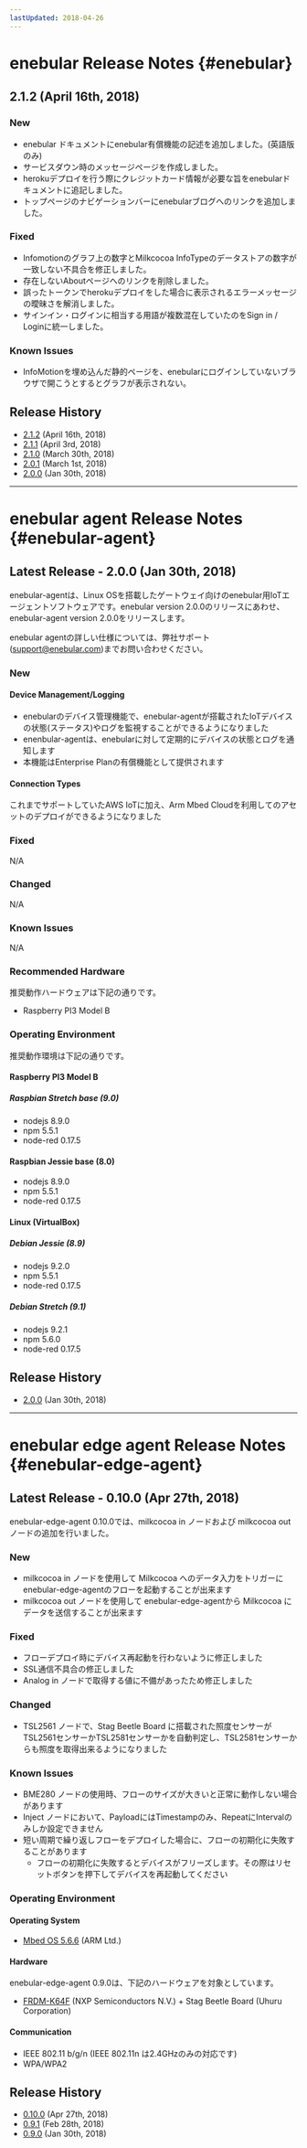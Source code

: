 ```yaml
---
lastUpdated: 2018-04-26
---
```


# enebular Release Notes {#enebular}

## 2.1.2 (April 16th, 2018)

### New

- enebular ドキュメントにenebular有償機能の記述を追加しました。(英語版のみ)
- サービスダウン時のメッセージページを作成しました。
- herokuデプロイを行う際にクレジットカード情報が必要な旨をenebularドキュメントに追記しました。
- トップページのナビゲーションバーにenebularブログへのリンクを追加しました。

### Fixed

- Infomotionのグラフ上の数字とMilkcocoa InfoTypeのデータストアの数字が一致しない不具合を修正しました。
- 存在しないAboutページへのリンクを削除しました。
- 誤ったトークンでherokuデプロイをした場合に表示されるエラーメッセージの曖昧さを解消しました。
- サインイン・ログインに相当する用語が複数混在していたのをSign in / Loginに統一しました。

### Known Issues

- InfoMotionを埋め込んだ静的ページを、enebularにログインしていないブラウザで開こうとするとグラフが表示されない。

## Release History

- [2.1.2](./enebular/2.1.2.md) (April 16th, 2018)
- [2.1.1](./enebular/2.1.1.md) (April 3rd, 2018)
- [2.1.0](./enebular/2.1.0.md) (March 30th, 2018)
- [2.0.1](./enebular/2.0.1.md) (March 1st, 2018)
- [2.0.0](./enebular/2.0.0.md) (Jan 30th, 2018)

---

# enebular agent Release Notes {#enebular-agent}

## Latest Release - 2.0.0 (Jan 30th, 2018)

enebular-agentは、Linux OSを搭載したゲートウェイ向けのenebular用IoTエージェントソフトウェアです。enebular version 2.0.0のリリースにあわせ、enebular-agent version 2.0.0をリリースします。

enebular agentの詳しい仕様については、弊社サポート(support@enebular.com)までお問い合わせください。

### New

#### Device Management/Logging
* enebularのデバイス管理機能で、enebular-agentが搭載されたIoTデバイスの状態(ステータス)やログを監視することができるようになりました
* enenbular-agentは、enebularに対して定期的にデバイスの状態とログを通知します
* 本機能はEnterprise Planの有償機能として提供されます

#### Connection Types
これまでサポートしていたAWS IoTに加え、Arm Mbed Cloudを利用してのアセットのデプロイができるようになりました

### Fixed
 N/A

### Changed
 N/A

### Known Issues
 N/A

### Recommended Hardware
推奨動作ハードウェアは下記の通りです。
* Raspberry PI3 Model B

### Operating Environment
推奨動作環境は下記の通りです。

#### Raspberry PI3 Model B

##### Raspbian Stretch base (9.0)
* nodejs 8.9.0
* npm 5.5.1
* node-red 0.17.5

#### Raspbian Jessie base (8.0)
* nodejs 8.9.0
* npm 5.5.1
* node-red 0.17.5

#### Linux (VirtualBox)

##### Debian Jessie (8.9)
* nodejs 9.2.0
* npm 5.5.1
* node-red 0.17.5

##### Debian Stretch (9.1)
* nodejs 9.2.1
* npm 5.6.0
* node-red 0.17.5

## Release History

- [2.0.0](./enebular-agent/2.0.0.md) (Jan 30th, 2018)

---

# enebular edge agent Release Notes {#enebular-edge-agent}

## Latest Release - 0.10.0 (Apr 27th, 2018)

enebular-edge-agent 0.10.0では、milkcocoa in ノードおよび milkcocoa out ノードの追加を行いました。

### New

* milkcocoa in ノードを使用して Milkcocoa へのデータ入力をトリガーにenebular-edge-agentのフローを起動することが出来ます
* milkcocoa out ノードを使用して enebular-edge-agentから Milkcocoa にデータを送信することが出来ます

### Fixed
* フローデプロイ時にデバイス再起動を行わないように修正しました
* SSL通信不具合の修正しました
* Analog in ノードで取得する値に不備があったため修正しました

### Changed
* TSL2561 ノードで、Stag Beetle Board に搭載された照度センサーがTSL2561センサーかTSL2581センサーかを自動判定し、TSL2581センサーからも照度を取得出来るようになりました

### Known Issues

* BME280 ノードの使用時、フローのサイズが大きいと正常に動作しない場合があります
* Inject ノードにおいて、PayloadにはTimestampのみ、RepeatにIntervalのみしか設定できません
* 短い周期で繰り返しフローをデプロイした場合に、フローの初期化に失敗することがあります
    * フローの初期化に失敗するとデバイスがフリーズします。その際はリセットボタンを押下してデバイスを再起動してください

### Operating Environment

#### Operating System

* [Mbed OS 5.6.6](https://github.com/ARMmbed/mbed-os/tree/mbed-os-5.6.6) (ARM Ltd.)

#### Hardware

enebular-edge-agent 0.9.0は、下記のハードウェアを対象としています。

* [FRDM-K64F](https://www.nxp.com/jp/products/software-and-tools/hardware-development-tools/freedom-development-boards/freedom-development-platform-for-kinetis-k64-k63-and-k24-mcus:FRDM-K64F) (NXP Semiconductors N.V.) + Stag Beetle Board (Uhuru Corporation)

#### Communication

* IEEE 802.11 b/g/n (IEEE 802.11n は2.4GHzのみの対応です)
* WPA/WPA2

## Release History
- [0.10.0](./enebular-edge-agent/0.10.0.md) (Apr 27th, 2018)
- [0.9.1](./enebular-edge-agent/0.9.1.md) (Feb 28th, 2018)
- [0.9.0](./enebular-edge-agent/0.9.0.md) (Jan 30th, 2018)
